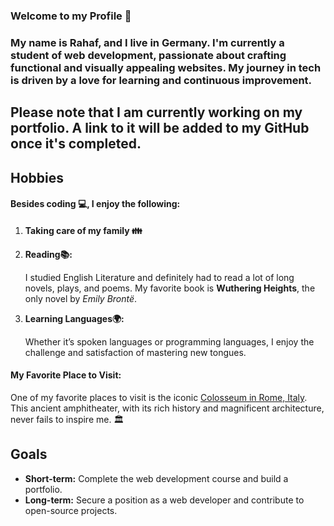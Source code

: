 
### Welcome to my Profile 👋

### My name is Rahaf, and I live in Germany. I'm currently a student of web development, passionate about crafting functional and visually appealing websites. My journey in tech is driven by a love for learning and continuous improvement.
## Please note that I am currently working on my portfolio. A link to it will be added to my GitHub once it's completed.

## Hobbies

#### Besides coding 💻, I enjoy the following:

1. **Taking care of my family 👪**

2. **Reading📚:** 

   I studied English Literature and definitely had to read a lot of long novels, plays, and poems. My favorite book is **Wuthering Heights**, the only novel by *Emily Brontë*.

3. **Learning Languages🌍:**
 
   Whether it’s spoken languages or programming languages, I enjoy the challenge and satisfaction of mastering new tongues.

#### My Favorite Place to Visit:

One of my favorite places to visit is the iconic [Colosseum in Rome, Italy](https://en.wikipedia.org/wiki/File:Colosseum_in_Rome,_Italy_-_April_2007.jpg). This ancient amphitheater, with its rich history and magnificent architecture, never fails to inspire me. 🏛️

## Goals

- **Short-term:** Complete the web development course and build a portfolio.
- **Long-term:** Secure a position as a web developer and contribute to open-source projects.


